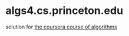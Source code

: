 # algs4.cs.princeton.edu

solution for [the coursera course of algorithms](https://www.coursera.org/learn/algorithms-part1/home/welcome)